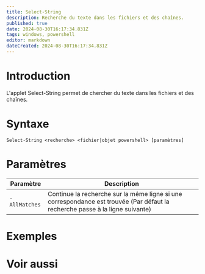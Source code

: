 ```yaml
---
title: Select-String
description: Recherche du texte dans les fichiers et des chaînes.
published: true
date: 2024-08-30T16:17:34.831Z
tags: windows, powershell
editor: markdown
dateCreated: 2024-08-30T16:17:34.831Z
---
```


# Introduction

L'applet Select-String permet de chercher du texte dans les fichiers et des chaînes.

# Syntaxe

`Select-String <recherche> <fichier|objet powershell> [paramètres]`

# Paramètres

| Paramètre     | Description                                                                                                                   |
| ------------- | ----------------------------------------------------------------------------------------------------------------------------- |
| `-AllMatches` | Continue la recherche sur la même ligne si une correspondance est trouvée (Par défaut la recherche passe à la ligne suivante) |

# Exemples

# Voir aussi
